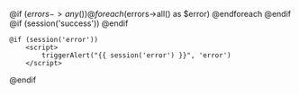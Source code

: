  @if ($errors->any())
        @foreach ($errors->all() as $error)
            <script>
                triggerAlert('{{ $error }}', 'error')
            </script>
        @endforeach
    @endif
    @if (session('success'))
        <script>
            triggerAlert("{{ session('success') }}", 'success')
        </script>
    @endif

    @if (session('error'))
        <script>
            triggerAlert("{{ session('error') }}", 'error')
        </script>
@endif
